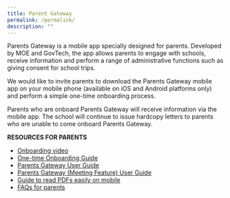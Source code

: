 ```yaml
---
title: Parent Gateway
permalink: /permalink/
description: ""
---
```

Parents Gateway is a mobile app specially designed for parents. Developed by MOE and GovTech, the app allows parents to engage with schools, receive information and perform a range of administrative functions such as giving consent for school trips.

We would like to invite parents to download the Parents Gateway mobile app on your mobile phone (available on iOS and Android platforms only) and perform a simple one-time onboarding process. 

Parents who are onboard Parents Gateway will receive information via the mobile app. The school will continue to issue hardcopy letters to parents who are unable to come onboard Parents Gateway.

**RESOURCES FOR PARENTS**

* [Onboarding video](https://www.youtube.com/watch?v=tW9jwyuovOo&feature=youtu.be)
* [One-time Onboarding Guide](https://drive.google.com/file/d/1YSOcq7NSH2qzUpbqe8lWjhHPEpm_yIr3/view?usp=sharing)
* [Parents Gateway User Guide](https://drive.google.com/file/d/1jyaKeo0dQ0VCjxBoYUu6Vk2qQFpNwJaY/view?usp=sharing)
* [Parents Gateway (Meeting Feature) User Guide](https://drive.google.com/file/d/1MXXP8sylO--5RRk8JdsmATa0E4gpF-mv/view?usp=sharing)
* [Guide to read PDFs easily on mobile](https://drive.google.com/file/d/1Qcso8ME8eijPoR5jgI8K4UHPZbXKDxnO/view?usp=sharing)
* [FAQs for parents](https://drive.google.com/file/d/1nBlyB4DHnZRwlRUFa8PhLdMdGz5SvLD4/view?usp=sharing)